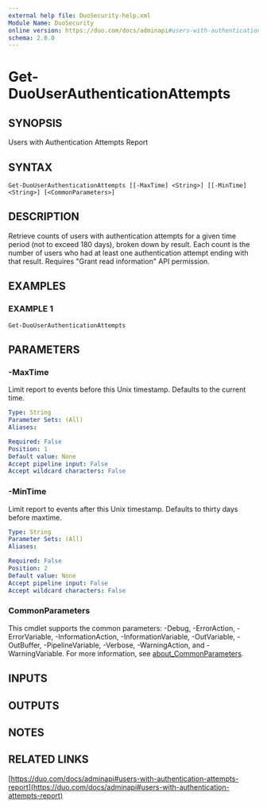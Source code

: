```yaml
---
external help file: DuoSecurity-help.xml
Module Name: DuoSecurity
online version: https://duo.com/docs/adminapi#users-with-authentication-attempts-report
schema: 2.0.0
---
```


# Get-DuoUserAuthenticationAttempts

## SYNOPSIS
Users with Authentication Attempts Report

## SYNTAX

```
Get-DuoUserAuthenticationAttempts [[-MaxTime] <String>] [[-MinTime] <String>] [<CommonParameters>]
```

## DESCRIPTION
Retrieve counts of users with authentication attempts for a given time period (not to exceed 180 days), broken down by result.
Each count is the number of users who had at least one authentication attempt ending with that result.
Requires "Grant read information" API permission.

## EXAMPLES

### EXAMPLE 1
```
Get-DuoUserAuthenticationAttempts
```

## PARAMETERS

### -MaxTime
Limit report to events before this Unix timestamp.
Defaults to the current time.

```yaml
Type: String
Parameter Sets: (All)
Aliases:

Required: False
Position: 1
Default value: None
Accept pipeline input: False
Accept wildcard characters: False
```

### -MinTime
Limit report to events after this Unix timestamp.
Defaults to thirty days before maxtime.

```yaml
Type: String
Parameter Sets: (All)
Aliases:

Required: False
Position: 2
Default value: None
Accept pipeline input: False
Accept wildcard characters: False
```

### CommonParameters
This cmdlet supports the common parameters: -Debug, -ErrorAction, -ErrorVariable, -InformationAction, -InformationVariable, -OutVariable, -OutBuffer, -PipelineVariable, -Verbose, -WarningAction, and -WarningVariable. For more information, see [about_CommonParameters](http://go.microsoft.com/fwlink/?LinkID=113216).

## INPUTS

## OUTPUTS

## NOTES

## RELATED LINKS

[https://duo.com/docs/adminapi#users-with-authentication-attempts-report](https://duo.com/docs/adminapi#users-with-authentication-attempts-report)

